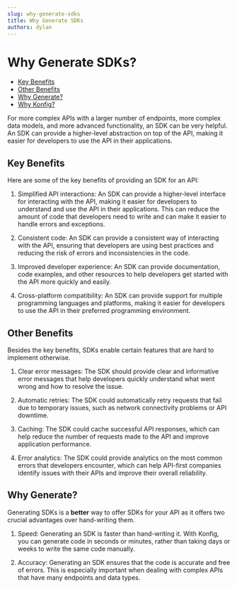 ```yaml
---
slug: why-generate-sdks
title: Why Generate SDKs
authors: dylan
---
```


# Why Generate SDKs?

- [Key Benefits](#key-benefits)
- [Other Benefits](#other-benefits)
- [Why Generate?](#why-generate)
- [Why Konfig?](#why-konfig)

For more complex APIs with a larger number of endpoints, more complex data models, and more advanced functionality, an SDK can be very helpful. An SDK can provide a higher-level abstraction on top of the API, making it easier for developers to use the API in their applications.

## Key Benefits

Here are some of the key benefits of providing an SDK for an API:

1. Simplified API interactions: An SDK can provide a higher-level interface for interacting with the API, making it easier for developers to understand and use the API in their applications. This can reduce the amount of code that developers need to write and can make it easier to handle errors and exceptions.

2. Consistent code: An SDK can provide a consistent way of interacting with the API, ensuring that developers are using best practices and reducing the risk of errors and inconsistencies in the code.

3. Improved developer experience: An SDK can provide documentation, code examples, and other resources to help developers get started with the API more quickly and easily.

4. Cross-platform compatibility: An SDK can provide support for multiple programming languages and platforms, making it easier for developers to use the API in their preferred programming environment.

## Other Benefits

Besides the key benefits, SDKs enable certain features that are hard to implement otherwise.

1. Clear error messages: The SDK should provide clear and informative error messages that help developers quickly understand what went wrong and how to resolve the issue.

2. Automatic retries: The SDK could automatically retry requests that fail due to temporary issues, such as network connectivity problems or API downtime.

3. Caching: The SDK could cache successful API responses, which can help reduce the number of requests made to the API and improve application performance.

4. Error analytics: The SDK could provide analytics on the most common errors that developers encounter, which can help API-first companies identify issues with their APIs and improve their overall reliability.

## Why Generate?

Generating SDKs is a **better** way to offer SDKs for your API as it offers two crucial advantages over hand-writing them.

1. Speed: Generating an SDK is faster than hand-writing it. With Konfig, you can generate code in seconds or minutes, rather than taking days or weeks to write the same code manually.

2. Accuracy: Generating an SDK ensures that the code is accurate and free of errors. This is especially important when dealing with complex APIs that have many endpoints and data types.
